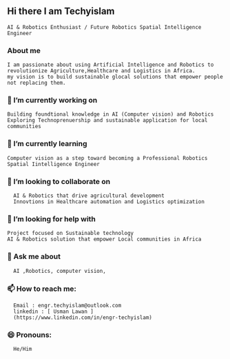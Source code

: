 ## Hi there I am Techyislam
    AI & Robotics Enthusiast / Future Robotics Spatial Intelligence Engineer 


### About me
    I am passionate about using Artificial Intelligence and Robotics to revolutionize Agriculture,Healthcare and Logistics in Africa.
    my vision is to build sustainable glocal solutions that empower people not replacing them.  


 ### 🔭 I’m currently working on 

    Building foundtional knowledge in AI (Computer vision) and Robotics
    Exploring Technoprenuership and sustainable application for local communities
    
 ### 🌱 I’m currently learning 

    Computer vision as a step toward becoming a Professional Robotics Spatial Iintelligence Engineer
  
  ### 👯 I’m looking to collaborate on

      AI & Robotics that drive agricultural development
      Innovtions in Healthcare automation and Logistics optimization
    
 ### 🤔 I’m looking for help with

    Project focused on Sustainable technology
    AI & Robotics solution that empower Local communities in Africa
  
  ### 💬 Ask me about

      AI ,Robotics, computer vision,
    
  ### 📫 How to reach me:
      Email : engr.techyislam@outlook.com
      linkedin : [ Usman Lawan ]
      (https://www.linkedin.com/in/engr-techyislam)
    
  ### 😄 Pronouns:
      He/Him
  
    
